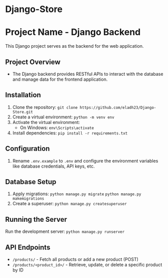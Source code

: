 # Django-Store

# Project Name - Django Backend

This Django project serves as the backend for the web application.

## Project Overview

- The Django backend provides RESTful APIs to interact with the database and manage data for the frontend application.

## Installation

1. Clone the repository: `git clone https://github.com/eladh23/Django-Store.git`
2. Create a virtual environment: `python -m venv env`
3. Activate the virtual environment:
   - On Windows: `env\Scripts\activate`
4. Install dependencies: `pip install -r requirements.txt`

## Configuration

1. Rename `.env.example` to `.env` and configure the environment variables like database credentials, API keys, etc.

## Database Setup

1. Apply migrations: `python manage.py migrate`
                     `python manage.py makemigrations `   
2. Create a superuser: `python manage.py createsuperuser`

## Running the Server

Run the development server: `python manage.py runserver`

## API Endpoints

- `/products/` - Fetch all products or add a new product (POST)
- `/products/<product_id>/` - Retrieve, update, or delete a specific product by ID

